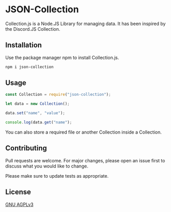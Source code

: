 # JSON-Collection

Collection.js is a Node.JS Library for managing data. It has been inspired by the Discord.JS Collection.

## Installation

Use the package manager npm to install Collection.js.

```bash
npm i json-collection
```

## Usage

```javascript
const Collection = require("json-collection");

let data = new Collection();

data.set("name", "value");

console.log(data.get("name");
```

You can also store a required file or another Collection inside a Collection.

## Contributing
Pull requests are welcome. For major changes, please open an issue first to discuss what you would like to change.

Please make sure to update tests as appropriate.

## License
[GNU AGPLv3](https://choosealicense.com/licenses/agpl-3.0/)
